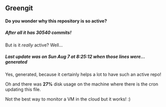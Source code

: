 ## Greengit

#### Do you wonder why this repository is so active?

##### After all it has 30540 commits!

But is it *really* active? Well...

##### Last update was on Sun Aug 7 at 8:25:12 when those lines were... generated

Yes, generated, because it certainly helps a lot to have such an active repo!

Oh and there was **27%** disk usage on the machine
where there is the cron updating this file.

Not the best way to monitor a VM in the cloud but it works! :)
